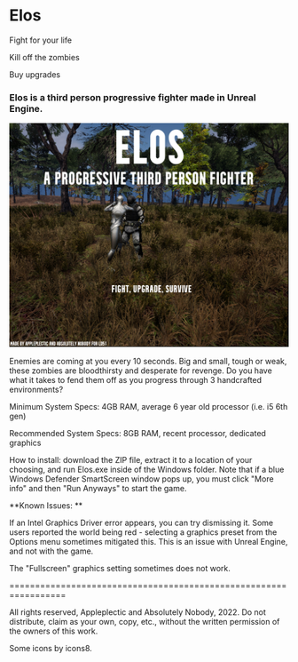 # Elos

Fight for your life

Kill off the zombies

Buy upgrades

### Elos is a third person progressive fighter made in Unreal Engine.

![elos.png](./Elos-coverart.png)

Enemies are coming at you every 10 seconds. Big and small, tough or weak, these zombies are bloodthirsty and desperate for revenge. Do you have what it takes to fend them off as you progress through 3 handcrafted environments?

Minimum System Specs: 4GB RAM, average 6 year old processor (i.e. i5 6th gen)

Recommended System Specs: 8GB RAM, recent processor, dedicated graphics

How to install: download the ZIP file, extract it to a location of your choosing, and run Elos.exe inside of the Windows folder. Note that if a blue Windows Defender SmartScreen window pops up, you must click "More info" and then "Run Anyways" to start the game.

**Known Issues: **

If an Intel Graphics Driver error appears, you can try dismissing it. Some users reported the world being red - selecting a graphics preset from the Options menu sometimes mitigated this. This is an issue with Unreal Engine, and not with the game.

The "Fullscreen" graphics setting sometimes does not work.

=================================================================

All rights reserved, Appleplectic and Absolutely Nobody, 2022. Do not distribute, claim as your own, copy, etc., without the written permission of the owners of this work.

Some icons by icons8.
